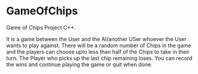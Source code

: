 # GameOfChips

Game of Chips Project C++.

It is a game between the User and the AI/another USer whoever the User wants to play against. 
There will be a random number of Chips in the game and the players can choose upto less than half of the Chips to take in their turn.
The Player who picks up the last chip remaining loses. 
You can record the wins and continue playing the game or quit when done. 
